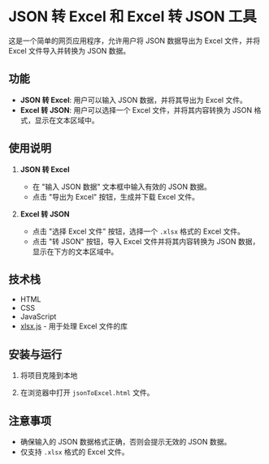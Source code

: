 # JSON 转 Excel 和 Excel 转 JSON 工具

这是一个简单的网页应用程序，允许用户将 JSON 数据导出为 Excel 文件，并将 Excel 文件导入并转换为 JSON 数据。

## 功能

- **JSON 转 Excel**: 用户可以输入 JSON 数据，并将其导出为 Excel 文件。
- **Excel 转 JSON**: 用户可以选择一个 Excel 文件，并将其内容转换为 JSON 格式，显示在文本区域中。

## 使用说明

1. **JSON 转 Excel**
   - 在 "输入 JSON 数据" 文本框中输入有效的 JSON 数据。
   - 点击 "导出为 Excel" 按钮，生成并下载 Excel 文件。

2. **Excel 转 JSON**
   - 点击 "选择 Excel 文件" 按钮，选择一个 `.xlsx` 格式的 Excel 文件。
   - 点击 "转 JSON" 按钮，导入 Excel 文件并将其内容转换为 JSON 数据，显示在下方的文本区域中。

## 技术栈

- HTML
- CSS
- JavaScript
- [xlsx.js](https://github.com/SheetJS/sheetjs) - 用于处理 Excel 文件的库

## 安装与运行

1. 将项目克隆到本地

2. 在浏览器中打开 `jsonToExcel.html` 文件。

## 注意事项

- 确保输入的 JSON 数据格式正确，否则会提示无效的 JSON 数据。
- 仅支持 `.xlsx` 格式的 Excel 文件。

